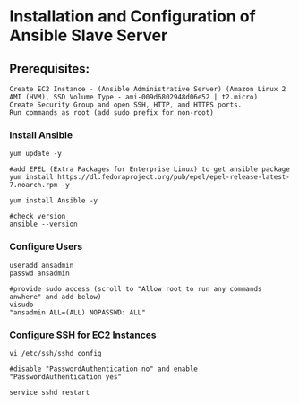 # Installation and Configuration of Ansible Slave Server

## Prerequisites:
```
Create EC2 Instance - (Ansible Administrative Server) (Amazon Linux 2 AMI (HVM), SSD Volume Type - ami-009d6802948d06e52 | t2.micro)
Create Security Group and open SSH, HTTP, and HTTPS ports.
Run commands as root (add sudo prefix for non-root)
```
### Install Ansible
```
yum update -y

#add EPEL (Extra Packages for Enterprise Linux) to get ansible package
yum install https://dl.fedoraproject.org/pub/epel/epel-release-latest-7.noarch.rpm -y

yum install Ansible -y

#check version
ansible --version
```
### Configure Users
```
useradd ansadmin
passwd ansadmin

#provide sudo access (scroll to "Allow root to run any commands anwhere" and add below)
visudo
"ansadmin ALL=(ALL) NOPASSWD: ALL"
```
### Configure SSH for EC2 Instances
```
vi /etc/ssh/sshd_config

#disable "PasswordAuthentication no" and enable "PasswordAuthentication yes"

service sshd restart
```
